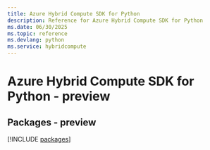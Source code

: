 ```yaml
---
title: Azure Hybrid Compute SDK for Python
description: Reference for Azure Hybrid Compute SDK for Python
ms.date: 06/30/2025
ms.topic: reference
ms.devlang: python
ms.service: hybridcompute
---
```

# Azure Hybrid Compute SDK for Python - preview
## Packages - preview
[!INCLUDE [packages](hybrid-compute-index.md)]